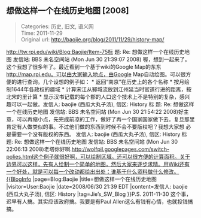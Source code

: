 想做这样一个在线历史地图 [2008]
---
    
> Categories: 历史, 旧文, 语义网  
> Time: 2011-11-29  
> Original url: <http://baojie.org/blog/2011/11/29/history-map/>
    
http://tw.rpi.edu/wiki/Blog:Baojie/Item-75标 题: Re: 想做这样一个在线历史地图  发信站: BBS 未名空间站 (Mon Jun 30 21:39:07 2008) 喔，想到一起来了。这个我想了很多年了。最近看到一个基于wiki的Google Map的东东 http://map.rpi.edu。可以由大家输入地点，由Google Map自动绘图。可以很方便的进行查询。几个设想的例子如： * 返回“南京”在历史上的各个名称 * 按月绘制1644年各政权的疆域 * 计算宋江从郓城流放到江州延当时官道行进的距离，按北宋的里计算 * 显示汉书记载的每个郡的人口这个技术上不是特别的复杂，感兴趣可以一起做。发信人: baojie (西瓜大丸子汤), 信区: History  标 题: Re: 想做这样一个在线历史地图  发信站: BBS 未名空间站 (Mon Jun 30 21:54:22 2008)好主意，可以再缩小点，先完成前凉的工作，做好了再一个国家国家做下去。复旦那里肯定有人做类似的事。不过他们做的东西到时候不会不要版权吧？我想大家想 必是需要一个没有版权的东西。     发信人: baojie (西瓜大丸子汤), 信区: History  标 题: Re: 想做这样一个在线历史地图  发信站: BBS 未名空间站 (Mon Jun 30 22:06:13 2008)老塔你好啊.http://wolfpil.googlepages.com/switch-polies.html这个例子就很好啊，可以绘制区域。还可以很方便的计算面积。关于边界可以这样，先有人绘制一个简单的地图，然后大家来逐步求精。用Wiki还有一个好处，就是可以每一个改动都给出出处：谁基于什么资料做什么修改。{{BlogInfo |page=Blog:Baojie |title=想做这样一个在线历史地图 |visitor=User:Baojie |date=2008/06/30 21:39 EDT |content=发信人: baojie (西瓜大丸子汤), 信区: History |tag=Jie’s_SW_Blog }}P.S. 2011-11-30 这个事，迟早有人搞。其实应该政府搞。我要是有Paul Allen这么有钱有心情，也就投钱搞搞。     
    